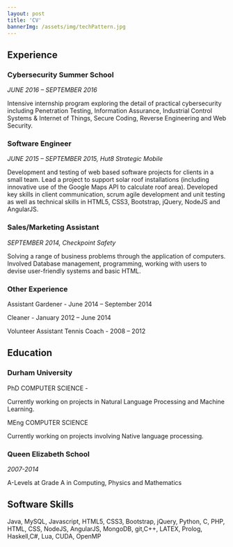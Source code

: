 ```yaml
---
layout: post
title: 'CV'
bannerImg: /assets/img/techPattern.jpg
---
```

## Experience ##

### Cybersecurity Summer School ###
*JUNE 2016 – SEPTEMBER 2016*

Intensive internship program exploring the detail
of practical cybersecurity including Penetration Testing, Information Assurance, Industrial Control Systems & Internet of Things, Secure Coding, Reverse Engineering and Web Security.

### Software Engineer ###

*JUNE 2015 – SEPTEMBER 2015, Hut8 Strategic Mobile*

Development and testing of web based software
projects for clients in a small team. Lead a project to support solar roof installations (including innovative use of the Google Maps API to calculate roof area). Developed key skills in client communication, scrum agile development and unit testing as well as technical skills in HTML5, CSS3, Bootstrap, jQuery, NodeJS and AngularJS.

### Sales/Marketing Assistant ###
*SEPTEMBER 2014, Checkpoint Safety*

Solving a range of business problems through the
application of computers. Involved Database management, programming, working with users to devise user-friendly systems and basic HTML.

### Other Experience ###
Assistant Gardener - June 2014 – September 2014

Cleaner - January 2012 – June 2014

Volunteer Assistant Tennis Coach - 2008 – 2012

## Education ##

### Durham University ###
PhD COMPUTER SCIENCE -

Currently working on projects in Natural Language Processing and Machine Learning.

MEng COMPUTER SCIENCE

Currently working on projects involving Native language processing.

### Queen Elizabeth School ###
*2007-2014*

A-Levels at Grade A in Computing, Physics and Mathematics

## Software Skills ##

Java, MySQL, Javascript,
HTML5, CSS3, Bootstrap,
jQuery, Python, C, PHP,
HTML, CSS, NodeJS,
AngularJS, MongoDB, git,C++, LATEX, Prolog, Haskell,C#, Lua, CUDA, OpenMP
